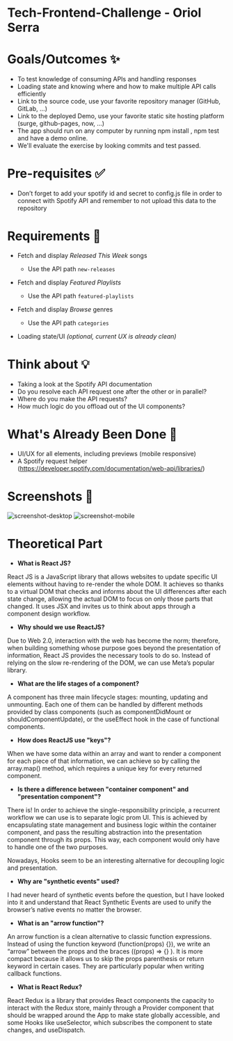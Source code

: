 # Tech-Frontend-Challenge - Oriol Serra

# Goals/Outcomes ✨
- To test knowledge of consuming APIs and handling responses
- Loading state and knowing where and how to make multiple API calls efficiently
- Link to the source code, use your favorite repository manager (GitHub, GitLab, ...)
- Link to the deployed Demo, use your favorite static site hosting platform (surge, github-pages, now, ...)
- The app should run on any computer by running npm install , npm test and have a demo online.
- We'll evaluate the exercise by looking commits and test passed.

# Pre-requisites ✅
- Don’t forget to add your spotify id and secret to config.js file in order to connect with Spotify API and remember to not upload this data to the repository

# Requirements 📖
- Fetch and display *Released This Week* songs
  - Use the API path `new-releases`
- Fetch and display *Featured Playlists*
  - Use the API path `featured-playlists`
- Fetch and display *Browse* genres
  - Use the API path `categories`
 
- Loading state/UI *(optional, current UX is already clean)*

# Think about 💡
- Taking a look at the Spotify API documentation
- Do you resolve each API request one after the other or in parallel?
- Where do you make the API requests?
- How much logic do you offload out of the UI components?

# What's Already Been Done 🏁
- UI/UX for all elements, including previews (mobile responsive)
- A Spotify request helper (https://developer.spotify.com/documentation/web-api/libraries/)

# Screenshots 🌄

![screenshot-desktop](https://puu.sh/GwPLE/3be580156a.png)
![screenshot-mobile](https://puu.sh/GwPLS/0bcb566d23.png)

# Theoretical Part
- **What is React JS?**

React JS is a JavaScript library that allows websites to update specific UI elements without having to re-render the whole DOM. It achieves so thanks to a virtual DOM that checks and informs about the UI differences after each state change, allowing the actual DOM to focus on only those parts that changed. It uses JSX and invites us to think about apps through a component design workflow.

- **Why should we use ReactJS?**

Due to Web 2.0, interaction with the web has become the norm; therefore, when building something whose purpose goes beyond the presentation of information, React JS provides the necessary tools to do so. Instead of relying on the slow re-rendering of the DOM, we can use Meta’s popular library.

- **What are the life stages of a component?**

A component has three main lifecycle stages: mounting, updating and unmounting. Each one of them can be handled by different methods provided by class components (such as componentDidMount or shouldComponentUpdate), or the useEffect hook in the case of functional components.

- **How does ReactJS use "keys"?**

When we have some data within an array and want to render a component for each piece of that information, we can achieve so by calling the array.map() method, which requires a unique key for every returned component.

- **Is there a difference between "container component" and "presentation component"?**

There is! In order to achieve the single-responsibility principle, a recurrent workflow we can use is to separate logic prom UI. This is achieved by encapsulating state management and business logic within the container component, and pass the resulting abstraction into the presentation component through its props. This way, each component would only have to handle one of the two purposes. 

Nowadays, Hooks seem to be an interesting alternative for decoupling logic and presentation.

- **Why are "synthetic events" used?**

I had never heard of synthetic events before the question, but I have looked into it and understand that React Synthetic Events are used to unify the browser’s native events no matter the browser.

- **What is an "arrow function"?**

An arrow function is a clean alternative to classic function expressions. Instead of using the function keyword (function(props) {}), we write an “arrow” between the props and the braces ((props) => {} ). It is more compact because it allows us to skip the props parenthesis or return keyword in certain cases. They are particularly popular when writing callback functions.

- **What is React Redux?**

React Redux is a library that provides React components the capacity to interact with the Redux store, mainly through a Provider component that should be wrapped around the App to make state globally accessible, and some Hooks like useSelector, which subscribes the component to state changes, and useDispatch.
